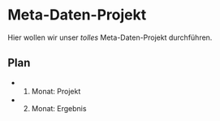 # Meta-Daten-Projekt
Hier wollen wir unser *tolles* Meta-Daten-Projekt durchführen.
## Plan
- 1. Monat: Projekt
- 2. Monat: Ergebnis
